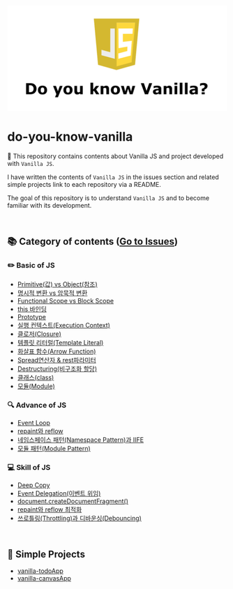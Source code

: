 ![do-you-know-vaniilla](./img/do-you-know-vanilla.png)

# do-you-know-vanilla

:banana: This repository contains contents about Vanilla JS and project developed with `Vanilla JS`.

I have written the contents of `Vanilla JS` in the issues section and related simple projects link to each repository via a README.

The goal of this repository is to understand `Vanilla JS` and to become familiar with its development.

<br/>

## 📚 Category of contents ([Go to Issues](https://github.com/BKJang/do-you-know-vanilla/issues))

### ✏️ Basic of JS

- [Primitive(값) vs Object(참조) ](https://github.com/BKJang/do-you-know-vanilla/issues/1)
- [명시적 변환 vs 암묵적 변환](https://github.com/BKJang/do-you-know-vanilla/issues/3)
- [Functional Scope vs Block Scope](https://github.com/BKJang/do-you-know-vanilla/issues/4)
- [this 바인딩](https://github.com/BKJang/do-you-know-vanilla/issues/7)
- [Prototype](https://github.com/BKJang/do-you-know-vanilla/issues/12)
- [실행 컨텍스트(Execution Context)](https://github.com/BKJang/do-you-know-vanilla/issues/14)
- [클로저(Closure)](https://github.com/BKJang/do-you-know-vanilla/issues/15)
- [템플릿 리터럴(Template Literal)](https://github.com/BKJang/do-you-know-vanilla/issues/17)
- [화살표 함수(Arrow Function)](https://github.com/BKJang/do-you-know-vanilla/issues/18)
- [Spread연산자 & rest파라미터](https://github.com/BKJang/do-you-know-vanilla/issues/19)
- [Destructuring(비구조화 할당)](https://github.com/BKJang/do-you-know-vanilla/issues/20)
- [클래스(class)](https://github.com/BKJang/do-you-know-vanilla/issues/21)
- [모듈(Module)](https://github.com/BKJang/do-you-know-vanilla/issues/22)

### 🔍 Advance of JS

- [Event Loop](https://github.com/BKJang/do-you-know-vanilla/issues/5)
- [repaint와 reflow](https://github.com/BKJang/do-you-know-vanilla/issues/9)
- [네임스페이스 패턴(Namespace Pattern)과 IIFE](https://github.com/BKJang/do-you-know-vanilla/issues/16)
- [모듈 패턴(Module Pattern)](https://github.com/BKJang/do-you-know-vanilla/issues/13)

### 💻 Skill of JS

- [Deep Copy](https://github.com/BKJang/do-you-know-vanilla/issues/2)
- [Event Delegation(이벤트 위임)](https://github.com/BKJang/do-you-know-vanilla/issues/6)
- [document.createDocumentFragment()](https://github.com/BKJang/do-you-know-vanilla/issues/8)
- [repaint와 reflow 최적화](https://github.com/BKJang/do-you-know-vanilla/issues/10)
- [쓰로틀링(Throttling)과 디바운싱(Debouncing)](https://github.com/BKJang/do-you-know-vanilla/issues/11)
<br/>

## :hammer: Simple Projects

- [vanilla-todoApp](https://github.com/BKJang/vanilla-todoApp)
- [vanilla-canvasApp](https://github.com/BKJang/vanilla-canvasApp)

